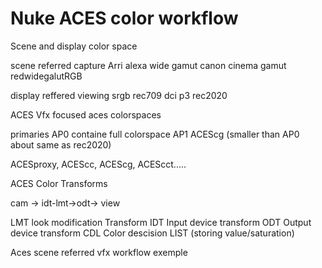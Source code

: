 # Nuke ACES color workflow 


Scene and display color space 

scene referred capture
Arri alexa wide gamut
canon cinema gamut
redwidegalutRGB


display reffered viewing
srgb
rec709
dci p3
rec2020


ACES 
Vfx  focused aces colorspaces

primaries 
AP0 containe full colorspace
AP1 ACEScg (smaller than AP0 about same as rec2020)

ACESproxy, ACEScc, ACEScg, ACEScct.....

ACES Color Transforms

cam -> idt-lmt->odt-> view

LMT look modification Transform 
IDT Input device transform
ODT Output device transform
CDL Color descision LIST (storing value/saturation)



Aces scene referred vfx workflow exemple
